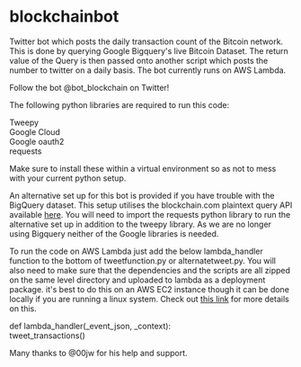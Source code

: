 # blockchainbot
Twitter bot which posts the daily transaction count of the Bitcoin network. This is done by querying Google Bigquery's live Bitcoin Dataset. The return value of the Query is then passed onto another script which posts the number to twitter on a daily basis. The bot currently runs on AWS Lambda.  

Follow the bot @bot_blockchain on Twitter!
  
The following python libraries are required to run this code:

Tweepy    
Google Cloud  
Google oauth2  
requests
  
Make sure to install these within a virtual environment so as not to mess with your current python setup.  
  
An alternative set up for this bot is provided if you have trouble with the BigQuery dataset. This setup utilises the blockchain.com plaintext query API available [here](https://blockchain.info/q/24hrtransactioncount).  You will need to import the requests python library to run the alternative set up in addition to the tweepy library. As we are no longer using Bigquery neither of the Google libraries is needed.  

To run the code on AWS Lambda just add the below lambda_handler function to the bottom of tweetfunction.py or alternatetweet.py. You will also need to make sure that the dependencies and the scripts are all zipped on the same level directory and uploaded to lambda as a deployment package. it's best to do this on an AWS EC2 instance though it can be done locally if you are running a linux system. Check out [this link](https://docs.aws.amazon.com/lambda/latest/dg/lambda-python-how-to-create-deployment-package.html) for more details on this.

def lambda_handler(_event_json, _context):  
  tweet_transactions()

Many thanks to @00jw for his help and support. 
